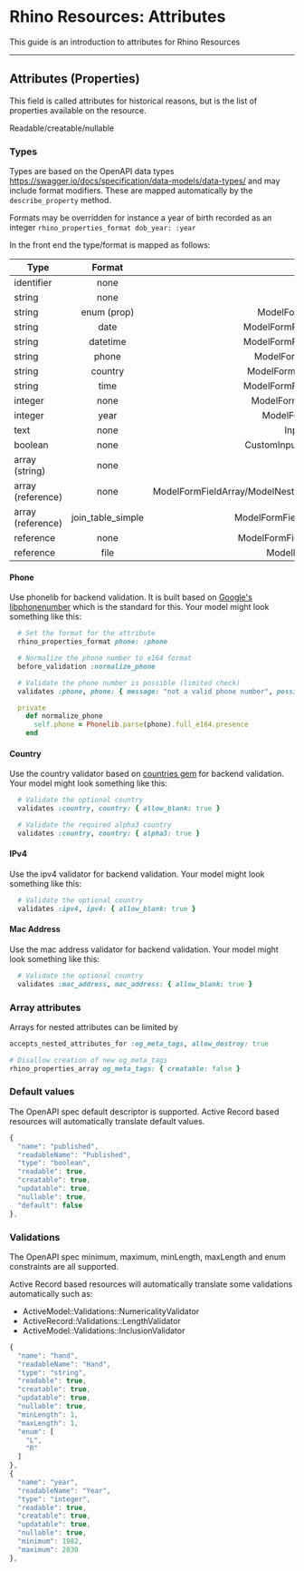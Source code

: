 # Rhino Resources: Attributes

This guide is an introduction to attributes for Rhino Resources

---

## Attributes (Properties)

This field is called attributes for historical reasons, but is the list of properties available on the resource.

Readable/creatable/nullable

### Types

Types are based on the OpenAPI data types https://swagger.io/docs/specification/data-models/data-types/ and may include format modifiers. These are mapped automatically by the `describe_property` method.

Formats may be overridden for instance a year of birth recorded as an integer `rhino_properties_format dob_year: :year`

In the front end the type/format is mapped as follows:

| Type              |      Format       |                               Component |
| ----------------- | :---------------: | --------------------------------------: |
| identifier        |       none        |                                    none |
| string            |       none        |                                   Input |
| string            |    enum (prop)    |                      ModelFormFieldEnum |
| string            |       date        |                  ModelFormFieldDatetime |
| string            |     datetime      |                  ModelFormFieldDatetime |
| string            |       phone       |                     ModelFormFieldPhone |
| string            |      country      |                   ModelFormFieldCountry |
| string            |       time        |                  ModelFormFieldDatetime |
| integer           |       none        |                   ModelFormFieldInteger |
| integer           |       year        |                      ModelFormFieldYear |
| text              |       none        |                        Input (textarea) |
| boolean           |       none        |                  CustomInput (checkbox) |
| array (string)    |       none        |                               Typeahead |
| array (reference) |       none        | ModelFormFieldArray/ModelNestedManyForm |
| array (reference) | join_table_simple |                ModelFormFieldJoinSimple |
| reference         |       none        |                 ModelFormFieldReference |
| reference         |       file        |                      ModelFormFieldFile |

#### Phone

Use phonelib for backend validation. It is built based on [Google's libphonenumber](https://github.com/google/libphonenumber) which is the standard for this. Your model might look something like this:

```ruby
  # Set the format for the attribute
  rhino_properties_format phone: :phone

  # Normalize the phone number to e164 format
  before_validation :normalize_phone

  # Validate the phone number is possible (limited check)
  validates :phone, phone: { message: "not a valid phone number", possible: true }

  private
    def normalize_phone
      self.phone = Phonelib.parse(phone).full_e164.presence
    end
```

#### Country

Use the country validator based on [countries gem](https://github.com/countries/countries) for backend validation. Your model might look something like this:

```ruby
  # Validate the optional country
  validates :country, country: { allow_blank: true }
```

```ruby
  # Validate the required alpha3 country
  validates :country, country: { alpha3: true }
```

#### IPv4

Use the ipv4 validator for backend validation. Your model might look something like this:

```ruby
  # Validate the optional country
  validates :ipv4, ipv4: { allow_blank: true }
```

#### Mac Address

Use the mac address validator for backend validation. Your model might look something like this:

```ruby
  # Validate the optional country
  validates :mac_address, mac_address: { allow_blank: true }
```

### Array attributes

Arrays for nested attributes can be limited by

```ruby
accepts_nested_attributes_for :og_meta_tags, allow_destroy: true

# Disallow creation of new og_meta_tags
rhino_properties_array og_meta_tags: { creatable: false }
```

### Default values

The OpenAPI spec default descriptor is supported. Active Record based resources will automatically translate default values.

```javascript
{
  "name": "published",
  "readableName": "Published",
  "type": "boolean",
  "readable": true,
  "creatable": true,
  "updatable": true,
  "nullable": true,
  "default": false
},
```

### Validations

The OpenAPI spec minimum, maximum, minLength, maxLength and enum constraints are all supported.

Active Record based resources will automatically translate some validations automatically such as:

- ActiveModel::Validations::NumericalityValidator
- ActiveRecord::Validations::LengthValidator
- ActiveModel::Validations::InclusionValidator

```javascript
{
  "name": "hand",
  "readableName": "Hand",
  "type": "string",
  "readable": true,
  "creatable": true,
  "updatable": true,
  "nullable": true,
  "minLength": 1,
  "maxLength": 1,
  "enum": [
    "L",
    "R"
  ]
},
{
  "name": "year",
  "readableName": "Year",
  "type": "integer",
  "readable": true,
  "creatable": true,
  "updatable": true,
  "nullable": true,
  "minimum": 1982,
  "maximum": 2030
},
```
